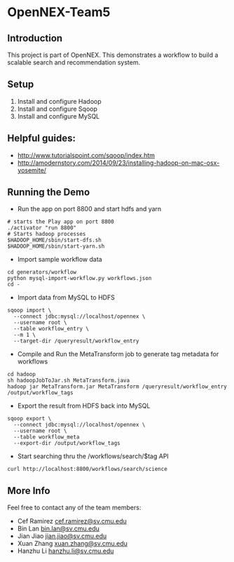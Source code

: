 # OpenNEX-Team5

## Introduction
This project is part of OpenNEX. This demonstrates a workflow to build a scalable search and recommendation system.

## Setup
1. Install and configure Hadoop 
2. Install and configure Sqoop
3. Install and configure MySQL

## Helpful guides:
- http://www.tutorialspoint.com/sqoop/index.htm
- http://amodernstory.com/2014/09/23/installing-hadoop-on-mac-osx-yosemite/

## Running the Demo
* Run the app on port 8800 and start hdfs and yarn
```
# starts the Play app on port 8800
./activator "run 8800"
# Starts hadoop processes
$HADOOP_HOME/sbin/start-dfs.sh
$HADOOP_HOME/sbin/start-yarn.sh
```
* Import sample workflow data
```
cd generators/workflow
python mysql-import-workflow.py workflows.json
cd -
```
* Import data from MySQL to HDFS
```
sqoop import \
  --connect jdbc:mysql://localhost/opennex \
  --username root \
  --table workflow_entry \
  --m 1 \
  --target-dir /queryresult/workflow_entry
```
* Compile and Run the MetaTransform job to generate tag metadata for workflows
```
cd hadoop
sh hadoopJobToJar.sh MetaTransform.java
hadoop jar MetaTransform.jar MetaTransform /queryresult/workflow_entry /output/workflow_tags
```
* Export the result from HDFS back into MySQL
```
sqoop export \
  --connect jdbc:mysql://localhost/opennex \
  --username root \
  --table workflow_meta
  --export-dir /output/workflow_tags
```
* Start searching thru the /workflows/search/$tag API
```
curl http://localhost:8800/workflows/search/science
```

## More Info
Feel free to contact any of the team members:
- Cef Ramirez <cef.ramirez@sv.cmu.edu>
- Bin Lan <bin.lan@sv.cmu.edu>
- Jian Jiao <jian.jiao@sv.cmu.edu>
- Xuan Zhang <xuan.zhang@sv.cmu.edu>
- Hanzhu Li <hanzhu.li@sv.cmu.edu>
